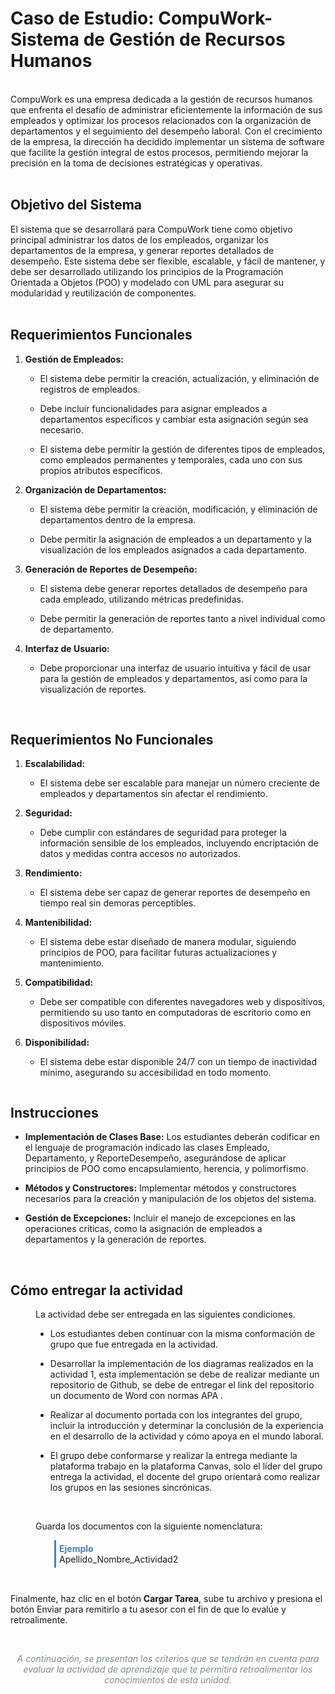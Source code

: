 <div class="IUD_container_azul_2019">
    <div class="IUD_banner_2022">
        <h1>Caso de Estudio: CompuWork- Sistema de Gesti&oacute;n de Recursos Humanos</h1>
    </div>
    <div>&nbsp;</div>
    <div class="IUD_container" style="overflow-x: hidden;">
        <div class="grid-row">
            <div class="col-md-12">CompuWork es una empresa dedicada a la gesti&oacute;n de recursos humanos que enfrenta el desaf&iacute;o de administrar eficientemente la informaci&oacute;n de sus empleados y optimizar los procesos relacionados con la organizaci&oacute;n de departamentos y el seguimiento del desempe&ntilde;o laboral. Con el crecimiento de la empresa, la direcci&oacute;n ha decidido implementar un sistema de software que facilite la gesti&oacute;n integral de estos procesos, permitiendo mejorar la precisi&oacute;n en la toma de decisiones estrat&eacute;gicas y operativas.</div>
        </div>
        <div>&nbsp;</div>
        <div class="grid-row">
            <div class="col-md-3 col-sm-3 col-xs-12 col-lg-2" style="min-width: 110px; max-width: 110px;"><img class="img_100" style="max-width: 86px;" src="https://iudigital.instructure.com/courses/17648/files/5422504/preview" alt="" data-api-endpoint="https://iudigital.instructure.com/api/v1/courses/17648/files/5422504" data-api-returntype="File" /></div>
            <div class="col-md-9 col-sm-8 col-xs-12 col-lg-10">
                <h2>Objetivo del Sistema</h2>
                <div>El sistema que se desarrollar&aacute; para CompuWork tiene como objetivo principal administrar los datos de los empleados, organizar los departamentos de la empresa, y generar reportes detallados de desempe&ntilde;o. Este sistema debe ser flexible, escalable, y f&aacute;cil de mantener, y debe ser desarrollado utilizando los principios de la Programaci&oacute;n Orientada a Objetos (POO) y modelado con UML para asegurar su modularidad y reutilizaci&oacute;n de componentes.</div>
                <div>&nbsp;</div>
                <h2>Requerimientos Funcionales</h2>
                <ol>
                    <li>
                        <p><strong>Gesti&oacute;n de Empleados:</strong></p>
                        <ul>
                            <li>
                                <p>El sistema debe permitir la creaci&oacute;n, actualizaci&oacute;n, y eliminaci&oacute;n de registros de empleados.</p>
                            </li>
                            <li>
                                <p>Debe incluir funcionalidades para asignar empleados a departamentos espec&iacute;ficos y cambiar esta asignaci&oacute;n seg&uacute;n sea necesario.</p>
                            </li>
                            <li>
                                <p>El sistema debe permitir la gesti&oacute;n de diferentes tipos de empleados, como empleados permanentes y temporales, cada uno con sus propios atributos espec&iacute;ficos.</p>
                            </li>
                        </ul>
                    </li>
                    <li>
                        <p><strong>Organizaci&oacute;n de Departamentos:</strong></p>
                        <ul>
                            <li>
                                <p>El sistema debe permitir la creaci&oacute;n, modificaci&oacute;n, y eliminaci&oacute;n de departamentos dentro de la empresa.</p>
                            </li>
                            <li>
                                <p>Debe permitir la asignaci&oacute;n de empleados a un departamento y la visualizaci&oacute;n de los empleados asignados a cada departamento.</p>
                            </li>
                        </ul>
                    </li>
                    <li>
                        <p><strong>Generaci&oacute;n de Reportes de Desempe&ntilde;o:</strong></p>
                        <ul>
                            <li>
                                <p>El sistema debe generar reportes detallados de desempe&ntilde;o para cada empleado, utilizando m&eacute;tricas predefinidas.</p>
                            </li>
                            <li>
                                <p>Debe permitir la generaci&oacute;n de reportes tanto a nivel individual como de departamento.</p>
                            </li>
                        </ul>
                    </li>
                    <li>
                        <p><strong>Interfaz de Usuario:</strong></p>
                        <ul>
                            <li>
                                <p>Debe proporcionar una interfaz de usuario intuitiva y f&aacute;cil de usar para la gesti&oacute;n de empleados y departamentos, as&iacute; como para la visualizaci&oacute;n de reportes.</p>
                            </li>
                        </ul>
                    </li>
                </ol>
                <div>&nbsp;</div>
                <h2>Requerimientos No Funcionales</h2>
                <ol>
                    <li>
                        <p><strong>Escalabilidad:</strong></p>
                        <ul>
                            <li>
                                <p>El sistema debe ser escalable para manejar un n&uacute;mero creciente de empleados y departamentos sin afectar el rendimiento.</p>
                            </li>
                        </ul>
                    </li>
                    <li>
                        <p><strong>Seguridad:</strong></p>
                        <ul>
                            <li>
                                <p>Debe cumplir con est&aacute;ndares de seguridad para proteger la informaci&oacute;n sensible de los empleados, incluyendo encriptaci&oacute;n de datos y medidas contra accesos no autorizados.</p>
                            </li>
                        </ul>
                    </li>
                    <li>
                        <p><strong>Rendimiento:</strong></p>
                        <ul>
                            <li>
                                <p>El sistema debe ser capaz de generar reportes de desempe&ntilde;o en tiempo real sin demoras perceptibles.</p>
                            </li>
                        </ul>
                    </li>
                    <li>
                        <p><strong>Mantenibilidad:</strong></p>
                        <ul>
                            <li>
                                <p>El sistema debe estar dise&ntilde;ado de manera modular, siguiendo principios de POO, para facilitar futuras actualizaciones y mantenimiento.</p>
                            </li>
                        </ul>
                    </li>
                    <li>
                        <p><strong>Compatibilidad:</strong></p>
                        <ul>
                            <li>
                                <p>Debe ser compatible con diferentes navegadores web y dispositivos, permitiendo su uso tanto en computadoras de escritorio como en dispositivos m&oacute;viles.</p>
                            </li>
                        </ul>
                    </li>
                    <li>
                        <p><strong>Disponibilidad:</strong></p>
                        <ul>
                            <li>
                                <p>El sistema debe estar disponible 24/7 con un tiempo de inactividad m&iacute;nimo, asegurando su accesibilidad en todo momento.</p>
                            </li>
                        </ul>
                    </li>
                </ol>
            </div>
        </div>
        <div class="grid-row">
            <div class="col-md-3 col-sm-3 col-xs-12 col-lg-2" style="min-width: 110px; max-width: 110px;"><img class="img_100" style="max-width: 86px;" src="https://iudigital.instructure.com/courses/17648/files/5422599/preview" alt="" data-api-endpoint="https://iudigital.instructure.com/api/v1/courses/17648/files/5422599" data-api-returntype="File" /></div>
            <div class="col-md-9 col-sm-8 col-xs-12 col-lg-10">
                <h2>Instrucciones</h2>
                <div>
                    <ul>
                        <li>
                            <p><strong>Implementaci&oacute;n de Clases Base:</strong> Los estudiantes deber&aacute;n codificar en el lenguaje de programaci&oacute;n indicado las clases Empleado, Departamento, y ReporteDesempe&ntilde;o, asegur&aacute;ndose de aplicar principios de POO como encapsulamiento, herencia, y polimorfismo.</p>
                        </li>
                        <li>
                            <p><strong>M&eacute;todos y Constructores:</strong> Implementar m&eacute;todos y constructores necesarios para la creaci&oacute;n y manipulaci&oacute;n de los objetos del sistema.</p>
                        </li>
                        <li>
                            <p><strong>Gesti&oacute;n de Excepciones:</strong> Incluir el manejo de excepciones en las operaciones cr&iacute;ticas, como la asignaci&oacute;n de empleados a departamentos y la generaci&oacute;n de reportes.</p>
                        </li>
                    </ul>
                </div>
            </div>
        </div>
        <div>&nbsp;</div>
        <div class="grid-row">
            <div class="col-md-3 col-sm-3 col-xs-12 col-lg-2" style="min-width: 110px; max-width: 110px;"><img class="img_100" style="max-width: 86px;" src="https://iudigital.instructure.com/courses/17648/files/5422615/preview" alt="" data-api-endpoint="https://iudigital.instructure.com/api/v1/courses/17648/files/5422615" data-api-returntype="File" /></div>
            <div class="col-md-9 col-sm-8 col-xs-12 col-lg-10">
                <h2>C&oacute;mo entregar la actividad</h2>
                <div style="padding-left: 40px;">
                    <p>La actividad debe ser entregada en las siguientes condiciones.</p>
                    <ul>
                        <li>
                            <p>Los estudiantes deben continuar con la misma conformaci&oacute;n de grupo que fue entregada en la actividad.</p>
                        </li>
                        <li>
                            <p>Desarrollar la implementaci&oacute;n de los diagramas realizados en la actividad 1, esta implementaci&oacute;n se debe de realizar mediante un repositorio de Github, se debe de entregar el link del repositorio un documento de Word con normas APA .</p>
                        </li>
                        <li>
                            <p>Realizar al documento portada con los integrantes del grupo, incluir la introducci&oacute;n y determinar la conclusi&oacute;n de la experiencia en el desarrollo de la actividad y c&oacute;mo apoya en el mundo laboral.</p>
                        </li>
                        <li>
                            <p>El grupo debe conformarse y realizar la entrega mediante la plataforma trabajo en la plataforma Canvas, solo el l&iacute;der del grupo entrega la actividad, el docente del grupo orientar&aacute; como realizar los grupos en las sesiones sincr&oacute;nicas.</p>
                        </li>
                    </ul>
                    <p>&nbsp;</p>
                    <p>Guarda los documentos con la siguiente nomenclatura:</p>
                    <div style="border-left: 3px solid steelblue; margin: 10px; margin-left: 30px; padding: 5px;"><strong style="color: steelblue;">Ejemplo</strong><br />Apellido_Nombre_Actividad2</div>
                </div>
            </div>
        </div>
        <div>&nbsp;</div>
        <div class="grid-row">
            <div class="col-md-3 col-sm-3 col-xs-12 col-lg-2" style="min-width: 110px; max-width: 110px;"><img class="img_100" style="max-width: 86px;" src="https://iudigital.instructure.com/courses/17648/files/5422533/preview" alt="" data-api-endpoint="https://iudigital.instructure.com/api/v1/courses/17648/files/5422533" data-api-returntype="File" /></div>
            <div class="col-md-9 col-sm-9 col-xs-12 col-lg-10">
                <div class="alert_2019 alert-warning_2019">
                    <p>Finalmente, haz clic en el bot&oacute;n <strong>Cargar Tarea</strong>, sube tu archivo y presiona el bot&oacute;n Enviar para remitirlo a tu asesor con el fin de que lo eval&uacute;e y retroalimente.</p>
                </div>
            </div>
        </div>
        <div>&nbsp;</div>
        <div class="grid-row">
            <div class="col-md-12 col-xs-12 col-sm-12 col-lg-12">
                <div class="alert_2019 alert-info_2019">
                    <p style="text-align: center; color: #7e8c8d;"><em> A continuaci&oacute;n, se presentan los criterios que se tendr&aacute;n en cuenta para evaluar la actividad de aprendizaje que te permitir&aacute; retroalimentar los conocimientos de esta unidad. </em></p>
                </div>
            </div>
        </div>
    </div>
    <div>&nbsp;</div>
</div>
